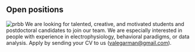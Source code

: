 ## Open positions

![prbb](/images/prbb.webp)
We are looking for talented, creative, and motivated students and postdoctoral candidates to join our team. We are especially interested in people with experience in electrophysiology, behavioral paradigms, or data analysis. Apply by sending your CV to us (valegarman@gmail.com).